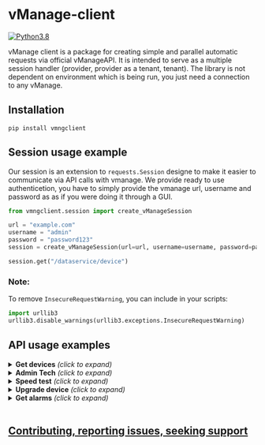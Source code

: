 # vManage-client
[![Python3.8](https://img.shields.io/static/v1?label=Python&logo=Python&color=3776AB&message=3.8)](https://www.python.org/)

vManage client is a package for creating simple and parallel automatic requests via official vManageAPI. It is intended to serve as a multiple session handler (provider, provider as a tenant, tenant). The library is not dependent on environment which is being run, you just need a connection to any vManage.

## Installation
```console
pip install vmngclient
```

## Session usage example
Our session is an extension to `requests.Session` designe to make it easier to communicate via API calls with vmanage. We provide ready to use authenticetion, you have to simply provide the vmanage url, username and password as as if you were doing it through a GUI. 
```python
from vmngclient.session import create_vManageSession

url = "example.com"
username = "admin"
password = "password123"
session = create_vManageSession(url=url, username=username, password=password)

session.get("/dataservice/device")
```

### Note:
To remove `InsecureRequestWarning`, you can include in your scripts:
```Python
import urllib3
urllib3.disable_warnings(urllib3.exceptions.InsecureRequestWarning)
```

## API usage examples

<details>
    <summary> <b>Get devices</b> <i>(click to expand)</i></summary>

```python
devices = session.ap.devices.get()
```

</details>

<details>
    <summary> <b>Admin Tech</b> <i>(click to expand)</i></summary>

```Python
admin_tch_file = session.api.admin_tech.generate("172.16.255.11")
admintech.download(admin_tch_file)
admintech.delete(admin_tch_file)
```
</details>

<details>
    <summary> <b>Speed test</b> <i>(click to expand)</i></summary>

```python
devices = session.api.devices.get()
speedtest = session.api.speedtest.speedtest(devices[0], devices[1])
```

</details>

<details>
    <summary> <b>Upgrade device</b> <i>(click to expand)</i></summary>

```python
# Prepare devices list
devices = [device for device in DevicesAPI(session).devices
            if device .personality == Personality.VSMART]
software_image = "viptela-20.7.2-x86_64.tar.gz"

# Upgrade
devices_payload = DeviceVersions(session, DeviceCategory.CONTROLLERS.)get_devices_current_version(devices)
software_action = SoftwareActionAPI(session, DeviceCategory.VEDGES)
software_action_id = software_action.upgrade_software(devices_payload,
    InstallSpecHelper.CEDGE.value, reboot = False, sync = True, software_image=software_image)

# Check action status
wait_for_completed(session, software_action_id, 3000)
```

</details>

<details>
    <summary> <b>Get alarms</b> <i>(click to expand)</i></summary>

```python
alarms = session.api.alarms.get()
```

</details>

</br>

## [Contributing, reporting issues, seeking support](https://github.com/CiscoDevNet/vManage-client/blob/main/CONTRIBUTING.md)
